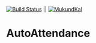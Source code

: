 [![Build Status](https://travis-ci.org/MukundKal/SEN.AutoAttendance.svg?branch=master)](https://travis-ci.org/MukundKal/SEN.AutoAttendance)  || [![MukundKal](https://circleci.com/gh/MukundKal/SEN.AutoAttendance.svg?style=shield)](https://circleci.com/gh/MukundKal/SEN.AutoAttendance)
# AutoAttendance
